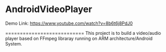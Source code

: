 # AndroidVideoPlayer

Demo Link: https://www.youtube.com/watch?v=8b6t6j8PdJ0

===========================
This project is to build a video/audio player based on FFmpeg libraray running on ARM architecture/Android System. 
